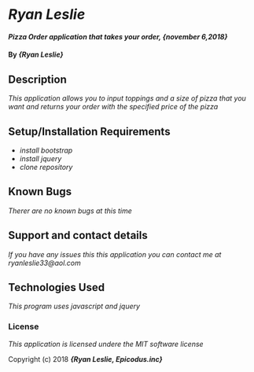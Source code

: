 # _Ryan Leslie_

#### _Pizza Order application that takes your order, {november 6,2018}_

#### By _**{Ryan Leslie}**_

## Description

_This application allows you to input toppings and a size of pizza that you want and returns your order with the specified price of the pizza_

## Setup/Installation Requirements

* _install bootstrap_
* _install jquery_
* _clone repository_


## Known Bugs

_Therer are no known bugs at this time_

## Support and contact details

_If you have any issues this this application you can contact me at ryanleslie33@aol.com_

## Technologies Used

_This program uses javascript and jquery_

### License

*This application is licensed undere the MIT software license*

Copyright (c) 2018 **_{Ryan Leslie, Epicodus.inc}_**
